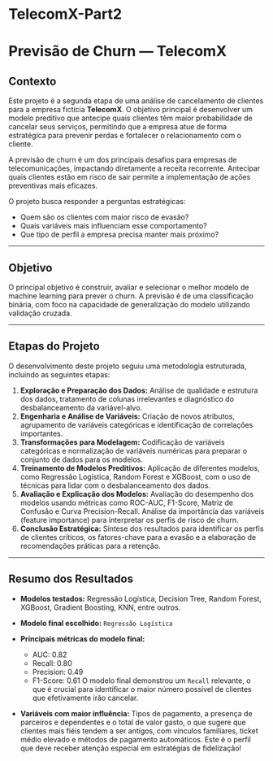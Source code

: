 # TelecomX-Part2

# Previsão de Churn — TelecomX

## Contexto

Este projeto é a segunda etapa de uma análise de cancelamento de clientes para a empresa fictícia **TelecomX**. O objetivo principal é desenvolver um modelo preditivo que antecipe quais clientes têm maior probabilidade de cancelar seus serviços, permitindo que a empresa atue de forma estratégica para prevenir perdas e fortalecer o relacionamento com o cliente.

A previsão de churn é um dos principais desafios para empresas de telecomunicações, impactando diretamente a receita recorrente. Antecipar quais clientes estão em risco de sair permite a implementação de ações preventivas mais eficazes.

O projeto busca responder a perguntas estratégicas:
* Quem são os clientes com maior risco de evasão?
* Quais variáveis mais influenciam esse comportamento?
* Que tipo de perfil a empresa precisa manter mais próximo?

---

## Objetivo

O principal objetivo é construir, avaliar e selecionar o melhor modelo de machine learning para prever o churn. A previsão é de uma classificação binária, com foco na capacidade de generalização do modelo utilizando validação cruzada.

---

## Etapas do Projeto

O desenvolvimento deste projeto seguiu uma metodologia estruturada, incluindo as seguintes etapas:
1.  **Exploração e Preparação dos Dados:** Análise de qualidade e estrutura dos dados, tratamento de colunas irrelevantes e diagnóstico do desbalanceamento da variável-alvo.
2.  **Engenharia e Análise de Variáveis:** Criação de novos atributos, agrupamento de variáveis categóricas e identificação de correlações importantes.
3.  **Transformações para Modelagem:** Codificação de variáveis categóricas e normalização de variáveis numéricas para preparar o conjunto de dados para os modelos.
4.  **Treinamento de Modelos Preditivos:** Aplicação de diferentes modelos, como Regressão Logística, Random Forest e XGBoost, com o uso de técnicas para lidar com o desbalanceamento dos dados.
5.  **Avaliação e Explicação dos Modelos:** Avaliação do desempenho dos modelos usando métricas como ROC-AUC, F1-Score, Matriz de Confusão e Curva Precision-Recall. Análise da importância das variáveis (feature importance) para interpretar os perfis de risco de churn.
6.  **Conclusão Estratégica:** Síntese dos resultados para identificar os perfis de clientes críticos, os fatores-chave para a evasão e a elaboração de recomendações práticas para a retenção.

---

## Resumo dos Resultados

* **Modelos testados:** Regressão Logística, Decision Tree, Random Forest, XGBoost, Gradient Boosting, KNN, entre outros.
* **Modelo final escolhido:** `Regressão Logística`
* **Principais métricas do modelo final:**
    * AUC: 0.82
    * Recall: 0.80
    * Precision: 0.49
    * F1-Score: 0.61
O modelo final demonstrou um `Recall` relevante, o que é crucial para identificar o maior número possível de clientes que efetivamente irão cancelar.

* **Variáveis com maior influência:** Tipos de pagamento, a presença de parceiros e dependentes e o total de valor gasto, o que sugere que clientes mais fiéis tendem a ser antigos, com vínculos familiares, ticket médio elevado e métodos de pagamento automáticos. Este é o perfil que deve receber atenção especial em estratégias de fidelização!

